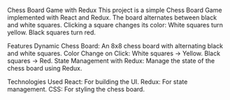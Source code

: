 Chess Board Game with Redux
This project is a simple Chess Board Game implemented with React and Redux. The board alternates between black and white squares.
Clicking a square changes its color:
White squares turn yellow.
Black squares turn red.

Features
Dynamic Chess Board: An 8x8 chess board with alternating black and white squares.
Color Change on Click:
White squares → Yellow.
Black squares → Red.
State Management with Redux: Manage the state of the chess board using Redux.

Technologies Used
React: For building the UI.
Redux: For state management.
CSS: For styling the chess board.
